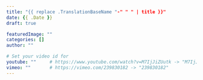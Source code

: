 ```yaml
---
title: "{{ replace .TranslationBaseName "-" " " | title }}"
date: {{ .Date }}
draft: true

featuredImage: ""
categories: []
author: ""

# Set your video id for
youtube: ""     # https://www.youtube.com/watch?v=M7IjJiZUutk -> "M7IjJiZUutk"
vimeo: ""       # https://vimeo.com/239830182 -> "239830182"
---
```

